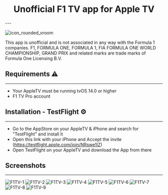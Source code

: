 
<h1 align="center">Unofficial F1 TV app for Apple TV</h1> 
---



![icon_rounded_vroom](https://user-images.githubusercontent.com/77990847/132136995-43210a27-174e-4ff8-b278-7c2de3c82d82.png)


This app is unofficial and is not associated in any way with the Formula 1 companies. F1, FORMULA ONE, FORMULA 1, FIA FORMULA ONE WORLD CHAMPIONSHIP, GRAND PRIX and related marks are trade marks of Formula One Licensing B.V.

## Requirements ⚠️
---

- Your AppleTV must be running tvOS 14.0 or higher
- F1 TV Pro account

## Installation - TestFlight ⚙️
---

- Go to the AppStore on your AppleTV & iPhone and search for "TestFlight" and install it
- Open this link with your iPhone and Accept the invite (https://testflight.apple.com/join/NRswe1IZ)
- Open TestFlight on your AppleTV and download the App from there

## Screenshots
---

![F1TV-1](https://user-images.githubusercontent.com/77990847/132137012-55a89117-0972-4261-8ddf-9867cd662f72.png)
![F1TV-2](https://user-images.githubusercontent.com/77990847/132137014-b1ee45d2-ebbe-48a6-96fd-32fd8f86a9e4.png)
![F1TV-3](https://user-images.githubusercontent.com/77990847/132137015-342e710e-4b36-47a3-bf7c-079be8f0f89b.png)
![F1TV-4](https://user-images.githubusercontent.com/77990847/132137016-c26c655a-817b-4fa8-98ad-ba43bedc2143.png)
![F1TV-5](https://user-images.githubusercontent.com/77990847/132137017-7edb1554-e13d-4825-8efb-052787859ef9.png)
![F1TV-6](https://user-images.githubusercontent.com/77990847/132137019-77f41267-386a-4adf-94af-6b3bf7bb38d1.png)
![F1TV-7](https://user-images.githubusercontent.com/77990847/132137020-8bf6ea2e-cdc0-4700-a799-1f1e824150e2.png)
![F1TV-8](https://user-images.githubusercontent.com/77990847/132137021-30631157-05aa-49c4-a773-f6dc864e0441.png)
![F1TV-9](https://user-images.githubusercontent.com/77990847/132137022-e280f688-ade4-43c3-b5b8-fcd26278c782.png)

